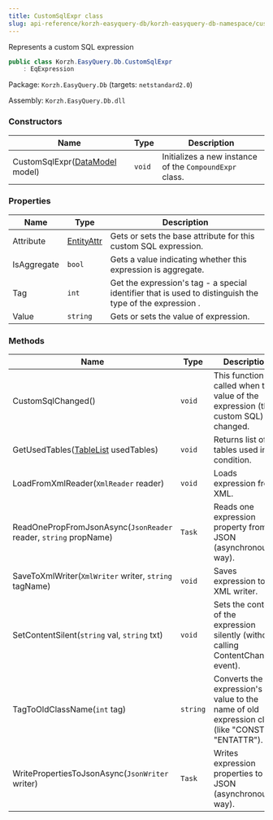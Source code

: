 ```yaml
---
title: CustomSqlExpr class
slug: api-reference/korzh-easyquery-db/korzh-easyquery-db-namespace/customsqlexpr-class
---
```

Represents a custom SQL expression
```csharp
public class Korzh.EasyQuery.Db.CustomSqlExpr
    : EqExpression

```
Package: `Korzh.EasyQuery.Db` (targets: `netstandard2.0`)

Assembly: `Korzh.EasyQuery.Db.dll`

### Constructors

| Name | Type | Description | 
| --- | --- | --- | 
| CustomSqlExpr([DataModel](api-reference/korzh-easyquery/korzh-easyquery-namespace/datamodel-class) model) | `void` | Initializes a new instance of the `CompoundExpr` class. | 


### Properties

| Name | Type | Description | 
| --- | --- | --- | 
| Attribute | [EntityAttr](api-reference/korzh-easyquery/korzh-easyquery-namespace/entityattr-class) | Gets or sets the base attribute for this custom SQL expression. | 
| IsAggregate | `bool` | Gets a value indicating whether this expression is aggregate. | 
| Tag | `int` | Get the expression's tag - a special identifier that is used to distinguish the type of the expression . | 
| Value | `string` | Gets or sets the value of expression. | 


### Methods

| Name | Type | Description | 
| --- | --- | --- | 
| CustomSqlChanged() | `void` | This function is called when the value of the expression (the custom SQL) is changed. | 
| GetUsedTables([TableList](api-reference/korzh-easyquery-db/korzh-easyquery-db-namespace/tablelist-class) usedTables) | `void` | Returns list of tables used in condition. | 
| LoadFromXmlReader(`XmlReader` reader) | `void` | Loads expression from XML. | 
| ReadOnePropFromJsonAsync(`JsonReader` reader, `string` propName) | `Task` | Reads one expression property from JSON (asynchronous way). | 
| SaveToXmlWriter(`XmlWriter` writer, `string` tagName) | `void` | Saves expression to XML writer. | 
| SetContentSilent(`string` val, `string` txt) | `void` | Sets the content of the expression silently (without calling ContentChanged event). | 
| TagToOldClassName(`int` tag) | `string` | Converts the expression's tag value to the name of old expression class (like "CONST" or "ENTATTR"). | 
| WritePropertiesToJsonAsync(`JsonWriter` writer) | `Task` | Writes expression properties to JSON (asynchronous way). |